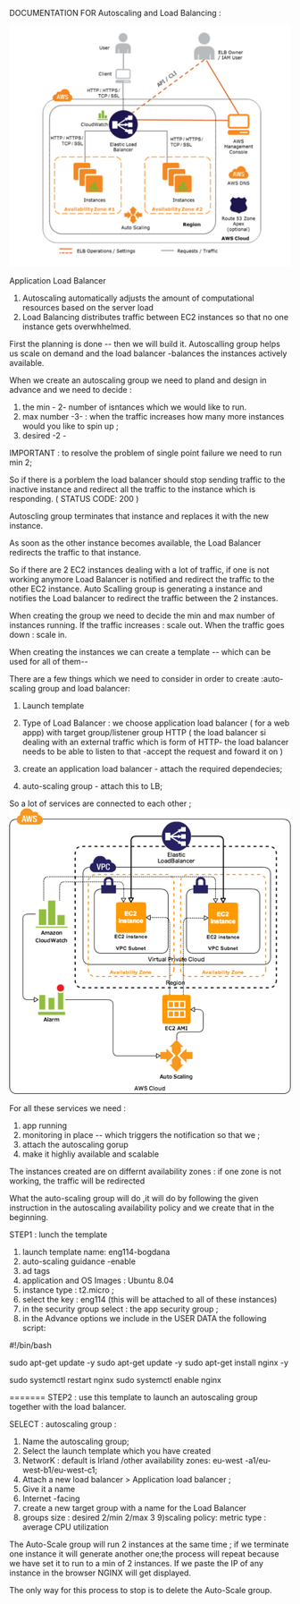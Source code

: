 DOCUMENTATION FOR Autoscaling and Load Balancing :

<img src ="AScale.png">

Application Load Balancer 

1) Autoscaling automatically adjusts the amount of computational resources 
   based on the server load
2) Load Balancing distributes traffic between EC2 instances so that no one
   instance gets overwhhelmed.

First the planning is done -- then we will build it.
Autoscalling group helps us scale on demand and the load balancer -balances 
the instances actively available.



When we create an autoscaling group we need to pland and design in advance and we
need to decide :

1) the min  - 2- number of isntances which we would like to run.
2) max number -3-  : when the traffic increases how many more instances would you like to 
   spin up ; 
3) desired -2 - 


IMPORTANT : to resolve the problem of single point failure we need to run min 2;

So if there is a porblem the load balancer should stop sending traffic to the inactive 
instance and redirect all the traffic to the instance which is responding.
( STATUS CODE: 200 )

Autoscling group terminates that instance and replaces it with  the new instance.

As soon as the other instance becomes available, the Load Balancer redirects the traffic
to that instance.


So if there are 2 EC2 instances dealing with a lot of traffic, if one is not working anymore
Load Balancer is notified and redirect the traffic to the other EC2 instance.
Auto Scalling group is generating a instance and notifies the Load balancer to redirect
the traffic between the 2 instances.


When creating the group we need to decide the min and max number of instances running.
If the traffic increases : scale out.
When the traffic goes down : scale in.



When creating the instances we can create a template -- which can be used for all of them--


There are a few things which we need to consider in order to create :auto-scaling group and load balancer:

1) Launch template
2) Type of Load Balancer : we choose application load balancer ( for a web appp)
 with target group/listener group HTTP ( the load balancer si dealing with an external traffic which is form of HTTP-
 the load balancer needs to be able to listen to that -accept the request and foward it on ) 

3) create an application load balancer - attach the required dependecies;
4) auto-scaling group - attach this to LB;


So a lot of services are connected to each other ; 
<img src = "CWatch.png">



For all these services we need :

1) app running 
2) monitoring in place -- which triggers the notification so that we ;
3) attach the autoscaling gorup 
4) make it highliy available and scalable

The instances created are on differnt availability zones : if one zone is not working,
the traffic will be redirected


What the auto-scaling group will do ,it will do by following the given instruction in the
autoscaling availability policy and we create that in the beginning.


STEP1 : lunch the template

1) launch template name: eng114-bogdana
2) auto-scaling guidance -enable
3) ad tags
4) application and OS Images : Ubuntu 8.04
5) instance type : t2.micro ;
6) select the key : eng114 (this will be attached to all of these instances) 
7) in the security group select : the app security group ; 
8) in the Advance options  we include in the USER DATA the following script:
  
#!/bin/bash 

sudo apt-get update -y 
sudo apt-get update -y
sudo apt-get install nginx -y

sudo systemctl restart nginx
sudo systemctl enable nginx

=======
STEP2 : use this template to launch an autoscaling group together 
with the load balancer.

SELECT : autoscaling group :

1) Name the autoscaling group; 
2) Select the launch template which you have created
3) NetworK : default is Irland /other availability zones:
  eu-west -a1/eu-west-b1/eu-west-c1;
4) Attach a new load balancer > Application load balancer ;
5) Give it a name
6) Internet -facing
7) create a new target group with a  name for the Load Balancer
8) groups size : desired 2/min 2/max 3
9)scaling policy: metric type : average CPU utilization 


The Auto-Scale group will run 2 instances at the same time ; if we terminate one instance it will generate another one;the process will
repeat because we have set it to run to a min of 2 instances.
If we paste the IP of any instance in the browser NGINX will get displayed.

The only way for this process to stop is to delete the Auto-Scale group.





















